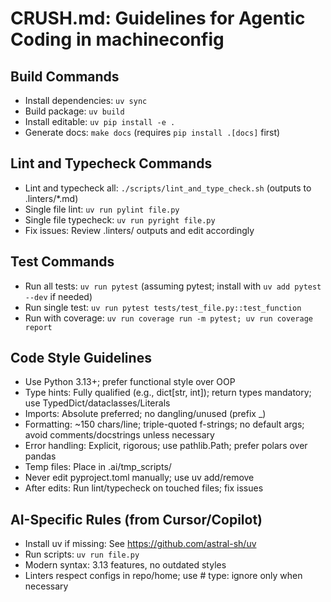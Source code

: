 # CRUSH.md: Guidelines for Agentic Coding in machineconfig

## Build Commands
- Install dependencies: `uv sync`
- Build package: `uv build`
- Install editable: `uv pip install -e .`
- Generate docs: `make docs` (requires `pip install .[docs]` first)

## Lint and Typecheck Commands
- Lint and typecheck all: `./scripts/lint_and_type_check.sh` (outputs to .linters/*.md)
- Single file lint: `uv run pylint file.py`
- Single file typecheck: `uv run pyright file.py`
- Fix issues: Review .linters/ outputs and edit accordingly

## Test Commands
- Run all tests: `uv run pytest` (assuming pytest; install with `uv add pytest --dev` if needed)
- Run single test: `uv run pytest tests/test_file.py::test_function`
- Run with coverage: `uv run coverage run -m pytest; uv run coverage report`

## Code Style Guidelines
- Use Python 3.13+; prefer functional style over OOP
- Type hints: Fully qualified (e.g., dict[str, int]); return types mandatory; use TypedDict/dataclasses/Literals
- Imports: Absolute preferred; no dangling/unused (prefix _)
- Formatting: ~150 chars/line; triple-quoted f-strings; no default args; avoid comments/docstrings unless necessary
- Error handling: Explicit, rigorous; use pathlib.Path; prefer polars over pandas
- Temp files: Place in .ai/tmp_scripts/
- Never edit pyproject.toml manually; use uv add/remove
- After edits: Run lint/typecheck on touched files; fix issues

## AI-Specific Rules (from Cursor/Copilot)
- Install uv if missing: See https://github.com/astral-sh/uv
- Run scripts: `uv run file.py`
- Modern syntax: 3.13 features, no outdated styles
- Linters respect configs in repo/home; use # type: ignore only when necessary